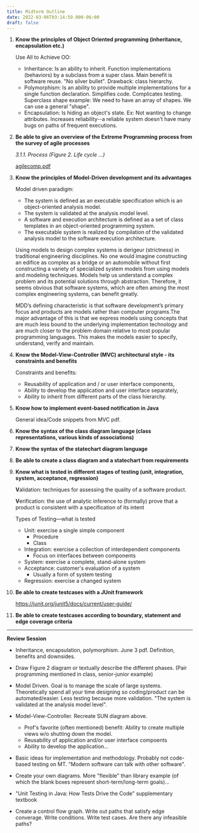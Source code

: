 ```yaml
---
title: Midterm Outline
date: 2022-03-06T03:14:59.000-06:00
draft: false
---
```

1. **Know the principles of Object Oriented programming (inheritance, encapsulation etc.)**

    Use All to Achieve OO:
    * Inheritance: Is an ability to inherit. Function implementations (behaviors) by a subclass from a super class. Main benefit is software reuse.
      "No silver bullet".
      Drawback: class hierarchy.
    * Polymorphism: Is an ability to provide multiple implementations for a single function declaration. Simplifies code. Complicates testing. Superclass shape example: We need to have an array of shapes. We can use a general "shape".
    * Encapsulation: Is hiding an object's state. Ex: Not wanting to change attributes. Increases reliability--a reliable system doesn't have many bugs on paths of frequent executions.
 2. **Be able to give an overview of the Extreme Programming process from the survey of agile processes**

    _3.1.1. Process (Figure 2. Life cycle ...)_
	
    [agilecomp.pdf](https://arxiv.org/abs/1709.08439)
 3. **Know the principles of Model-Driven development and its advantages**

    Model driven paradigm:
    * The system is defined as an executable specification which is an object-oriented analysis model.
    * The system is validated at the analysis model level.
    * A software and execution architecture is defined as a set of class templates in an object-oriented programming system.
    * The executable system is realized by compilation of the validated analysis model to the software execution architecture.
	
	Using models to design complex systems is derigeur (strictness) in traditional engineering disciplines. No one would imagine constructing an edifice as complex as a bridge or an automobile without first constructing a variety of specialized system models from using models and modeling techniques. Models help us understand a complex problem and its potential solutions through abstraction. Therefore, it seems obvious that software systems, which are often among the most complex engineering systems, can benefit greatly.

	MDD’s defining characteristic is that software
development’s primary focus and products are
models rather than computer programs.The
major advantage of this is that we express
models using concepts that are much less
bound to the underlying implementation
technology and are much closer to the problem
domain relative to most popular programming
languages. This makes the models easier to
specify, understand, verify and maintain.

 4. **Know the Model-View-Controller (MVC) architectural style - its constraints and benefits** 

	Constraints and benefits: 
	
	* Reusability of application and / or user interface components,
	* Ability to develop the application and user interface separately,
	* Ability to inherit from different parts of the class hierarchy.

 5. **Know how to implement event-based notification in Java**

    General idea/Code snippets from MVC pdf.
 6. **Know the syntax of the class diagram language (class representations, various kinds of associations)**
 7. **Know the syntax of the statechart diagram language**
 8. **Be able to create a class diagram and a statechart from requirements**
 9. **Know what is tested in different stages of testing (unit, integration, system, acceptance, regression)**

    **V**alidation: techniques for assessing the quality of a software product.
    
    **V**erification: the use of analytic inference to (formally) prove that a product is consistent with a specification of its intent

    Types of Testing—what is tested
    * Unit: exercise a single simple component
      * Procedure
      * Class
    * Integration: exercise a collection of interdependent components
      * Focus on interfaces between components
    * System: exercise a complete, stand-alone system
    * Acceptance: customer's evaluation of a system
      * Usually a form of system testing
    * Regression: exercise a changed system

10. **Be able to create testcases with a JUnit framework**

    https://junit.org/junit5/docs/current/user-guide/
    
11. **Be able to create testcases according to boundary, statement and edge coverage criteria**

***

**Review Session**

- Inheritance, encapsulation, polymorphism. June 3 pdf. Definition, benefits and downsides.

- Draw Figure 2 diagram or textually describe the different phases. (Pair programming mentioned in class, senior-junior example)

- Model Driven. Goal is to manage the scale of large systems. Theoretically spend all your time designing so coding/product can be automated/easier. Less testing because more validation. "The system is validated at the analysis model level".

- Model-View-Controller. Recreate SUN diagram above.
   * Prof's favorite (often mentioned) benefit: Ability to create multiple views w/o shutting down the model.
   * Reusability of application and/or user interface compoents
   * Ability to develop the application...

- Basic ideas for implementation and methodology. Probably not code-based testing on MT. "Modern software can talk with other software".

- Create your own diagrams. More "flexible" than library example (of which the blank boxes represent short-term/long-term goals)...

- "Unit Testing in Java: How Tests Drive the Code" supplementary textbook

- Create a control flow graph. Write out paths that satisfy edge converage. Write conditions. Write test cases. Are there any infeasible paths?
